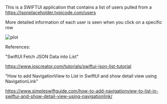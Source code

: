 This is a SWIFTUI application that contains a list of users pulled from a https://jsonplaceholder.typicode.com/users

More detailed information of each user is seen when you click on a specific row


![plot](./images/*.png)

References:

"SwiftUI Fetch JSON Data into List"

https://www.ioscreator.com/tutorials/swiftui-json-list-tutorial

"How to add NavigationView to List in SwiftUI and show detail view using NavigationLink"

https://www.simpleswiftguide.com/how-to-add-navigationview-to-list-in-swiftui-and-show-detail-view-using-navigationlink/
